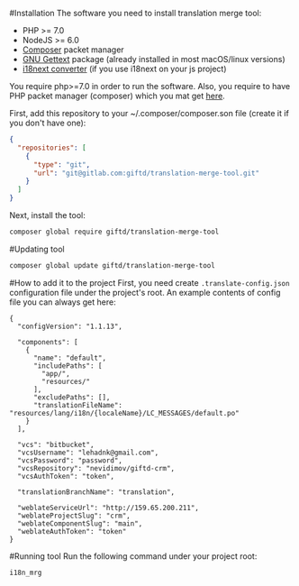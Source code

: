 #Installation
The software you need to install translation merge tool:
- PHP >= 7.0
- NodeJS >= 6.0
- [Composer](https://getcomposer.org/download/) packet manager
- [GNU Gettext](https://www.gnu.org/software/gettext/) package (already installed in most macOS/linux versions)
- [i18next converter](https://github.com/i18next/i18next-gettext-converter) (if you use i18next on your js project)

You require php>=7.0 in order to run the software.
Also, you require to have PHP packet manager (composer) which you mat get [here](https://getcomposer.org/download/).

First, add this repository to your ~/.composer/composer.son file (create it if you don't have one):
```json
{
  "repositories": [
    {
      "type": "git",
      "url": "git@gitlab.com:giftd/translation-merge-tool.git"
    }
  ]
}
```

Next, install the tool:
```bash
composer global require giftd/translation-merge-tool
```

#Updating tool
```bash
composer global update giftd/translation-merge-tool
```

#How to add it to the project
First, you need create `.translate-config.json` configuration file under the project's root. An example contents of config file you can always get here:
```
{
  "configVersion": "1.1.13",

  "components": [
    {
      "name": "default",
      "includePaths": [
        "app/",
        "resources/"
      ],
      "excludePaths": [],
      "translationFileName": "resources/lang/i18n/{localeName}/LC_MESSAGES/default.po"
    }
  ],

  "vcs": "bitbucket",
  "vcsUsername": "lehadnk@gmail.com",
  "vcsPassword": "password",
  "vcsRepository": "nevidimov/giftd-crm",
  "vcsAuthToken": "token",

  "translationBranchName": "translation",

  "weblateServiceUrl": "http://159.65.200.211",
  "weblateProjectSlug": "crm",
  "weblateComponentSlug": "main",
  "weblateAuthToken": "token"
}
```

#Running tool
Run the following command under your project root:
```
i18n_mrg
```